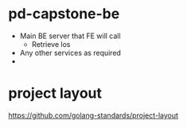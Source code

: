 # pd-capstone-be
- Main BE server that FE will call
  - Retrieve los
- Any other services as required
- 

# project layout
  https://github.com/golang-standards/project-layout